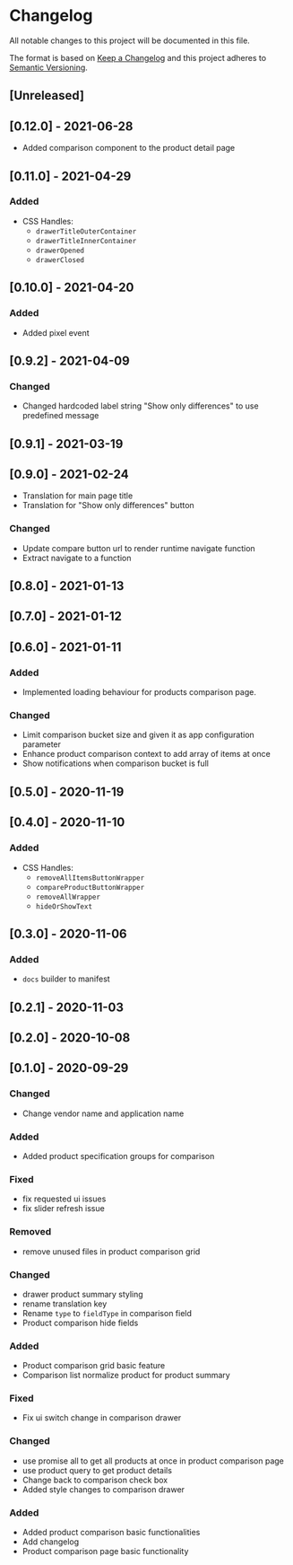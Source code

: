 # Changelog

All notable changes to this project will be documented in this file.

The format is based on [Keep a Changelog](http://keepachangelog.com/en/1.0.0/)
and this project adheres to [Semantic Versioning](http://semver.org/spec/v2.0.0.html).

## [Unreleased]

## [0.12.0] - 2021-06-28
- Added comparison component to the product detail page
## [0.11.0] - 2021-04-29
### Added
- CSS Handles:
  - `drawerTitleOuterContainer`
  - `drawerTitleInnerContainer`
  - `drawerOpened`
  - `drawerClosed`
## [0.10.0] - 2021-04-20

### Added
- Added pixel event

## [0.9.2] - 2021-04-09

### Changed

- Changed hardcoded label string "Show only differences" to use predefined message

## [0.9.1] - 2021-03-19

## [0.9.0] - 2021-02-24
- Translation for main page title
- Translation for "Show only differences" button

### Changed
- Update compare button url to render runtime navigate function 
- Extract navigate to a function

## [0.8.0] - 2021-01-13

## [0.7.0] - 2021-01-12

## [0.6.0] - 2021-01-11

### Added
- Implemented loading behaviour for products comparison page.

### Changed
- Limit comparison bucket size and given it as app configuration parameter
- Enhance product comparison context to add array of items at once 
- Show notifications when comparison bucket is full


## [0.5.0] - 2020-11-19

## [0.4.0] - 2020-11-10

### Added
- CSS Handles:
  - `removeAllItemsButtonWrapper`
  - `compareProductButtonWrapper`
  - `removeAllWrapper`
  - `hideOrShowText`
  
## [0.3.0] - 2020-11-06

### Added

- `docs` builder to manifest

## [0.2.1] - 2020-11-03

## [0.2.0] - 2020-10-08

## [0.1.0] - 2020-09-29

### Changed

- Change vendor name and application name

### Added

- Added product specification groups for comparison

### Fixed

- fix requested ui issues
- fix slider refresh issue

### Removed

- remove unused files in product comparison grid

### Changed

- drawer product summary styling
- rename translation key
- Rename `type` to `fieldType` in comparison field
- Product comparison hide fields

### Added

- Product comparison grid basic feature
- Comparison list normalize product for product summary

### Fixed

- Fix ui switch change in comparison drawer

### Changed

- use promise all to get all products at once in product comparison page
- use product query to get product details
- Change back to comparison check box
- Added style changes to comparison drawer

### Added

- Added product comparison basic functionalities
- Add changelog
- Product comparison page basic functionality
